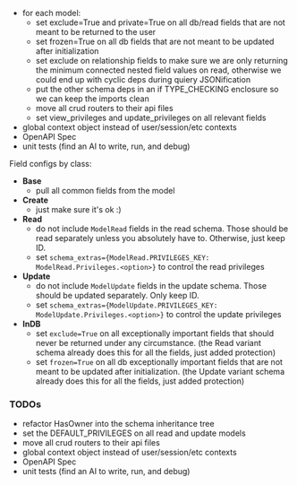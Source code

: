 - for each model:
  - set exclude=True and private=True on all db/read fields that are not meant to be returned to the user
  - set frozen=True on all db fields that are not meant to be updated after initialization
  - set exclude on relationship fields to make sure we are only returning the minimum connected nested field values on read, otherwise we could end up with cyclic deps during quiery JSONification
  - put the other schema deps in an if TYPE_CHECKING enclosure so we can keep the imports clean
  - move all crud routers to their api files
  - set view_privileges and update_privileges on all relevant fields
- global context object instead of user/session/etc contexts
- OpenAPI Spec
- unit tests (find an AI to write, run, and debug)

Field configs by class:

- **Base**
  - pull all common fields from the model
- **Create**
  - just make sure it's ok :)
- **Read**
  - do not include `ModelRead` fields in the read schema. Those should be read separately unless you absolutely have to. Otherwise, just keep ID.
  - set `schema_extras={ModelRead.PRIVILEGES_KEY: ModelRead.Privileges.<option>}` to control the read privileges
- **Update**
  - do not include `ModelUpdate` fields in the update schema. Those should be updated separately. Only keep ID.
  - set `schema_extras={ModelUpdate.PRIVILEGES_KEY: ModelUpdate.Privileges.<option>}` to control the update privileges
- **InDB**
  - set `exclude=True` on all exceptionally important fields that should never be returned under any circumstance. (the Read variant schema already does this for all the fields, just added protection)
  - set `frozen=True` on all db exceptionally important fields that are not meant to be updated after initialization. (the Update variant schema already does this for all the fields, just added protection)

### TODOs

- refactor HasOwner into the schema inheritance tree
- set the DEFAULT_PRIVILEGES on all read and update models
- move all crud routers to their api files
- global context object instead of user/session/etc contexts
- OpenAPI Spec
- unit tests (find an AI to write, run, and debug)
